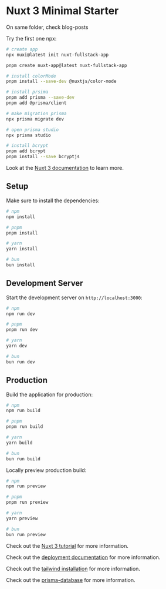 # Nuxt 3 Minimal Starter

On same folder, check blog-posts

Try the first one npx:

```bash
# create app
npx nuxi@latest init nuxt-fullstack-app

pnpm create nuxt-app@latest nuxt-fullstack-app

# install colorMode
pnpm install --save-dev @nuxtjs/color-mode

# install prsima
pnpm add prisma --save-dev
pnpm add @prisma/client

# make migration prisma
npx prisma migrate dev

# open prisma studio
npx prisma studio

# install bcrypt
pnpm add bcrypt
pnpm install --save bcryptjs

```

Look at the [Nuxt 3 documentation](https://nuxt.com/docs/getting-started/introduction) to learn more.

## Setup

Make sure to install the dependencies:

```bash
# npm
npm install

# pnpm
pnpm install

# yarn
yarn install

# bun
bun install
```

## Development Server

Start the development server on `http://localhost:3000`:

```bash
# npm
npm run dev

# pnpm
pnpm run dev

# yarn
yarn dev

# bun
bun run dev
```

## Production

Build the application for production:

```bash
# npm
npm run build

# pnpm
pnpm run build

# yarn
yarn build

# bun
bun run build
```

Locally preview production build:

```bash
# npm
npm run preview

# pnpm
pnpm run preview

# yarn
yarn preview

# bun
bun run preview
```

Check out the [Nuxt 3 tutorial](https://www.youtube.com/watch?v=A24aKCQ-rf4&ab_channel=FullStackJack) for more information.

Check out the [deployment documentation](https://nuxt.com/docs/getting-started/deployment) for more information.

Check out the [tailwind installation](https://tailwindcss.com/docs/guides/nuxtjs) for more information.

Check out the [prisma-database](https://www.prisma.io/docs/concepts/overview/prisma-in-your-stack/fullstack) for more information.
